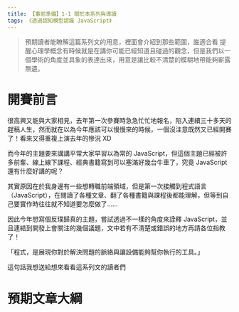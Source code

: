 ```yaml
---
title: 【事前準備】1-1 關於本系列與導讀
tags: 《透過認知模型認識 JavaScript》
---
```


> 預期讀者能瞭解這篇系列文的用意，裡面會介紹到那些範圍，誰適合看
> 提醒心理學概念有時候就是在講你可能已經知道且碰過的觀念，但是我們以一個學術的角度並具象的表達出來，用意是讓比較不清楚的模糊地帶能夠嶄露無遺。


# 開賽前言

很高興又能與大家相見，去年第一次參賽時急急忙忙地報名，陷入連續三十多天的趕稿人生，然而就在以為今年應該可以慢慢來的時候，一個沒注意既然又已經開賽了！看來又得重複上演去年的慘況 XD

而今年的主題要來講講平常大家早習以為常的 JavaScript，但這個主題已經被許多前輩、線上線下課程、經典書籍寫到可以塞滿好幾台牛車了，究竟 JavaScript 還有什麼好講的呢？

其實原因在於我身邊有一些想轉職前端領域，但是第一次接觸到程式語言（JavaScript），在閱讀了各種文章、翻了各種書籍與課程後都能理解，但等到自己要實作時往往就不知道要怎麼做了……

因此今年想寫個反璞歸真的主題，嘗試透過不一樣的角度來詮釋 JavaScript，並且連結到開發上會關注的幾個議題，文中若有不清楚或錯誤的地方再請各位指教了！

「程式，是展現你對於解決問題的脈絡與讓設備能夠幫你執行的工具。」

這句話我想送給想來看看這系列文的讀者們


# 預期文章大綱